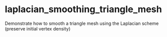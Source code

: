 # laplacian_smoothing_triangle_mesh
Demonstrate how to smooth a triangle mesh using the Laplacian scheme (preserve initial vertex density)
